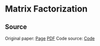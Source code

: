 # Matrix Factorization

## Source
Original paper: [Page](https://ieeexplore.ieee.org/document/5197422) [PDF](https://datajobs.com/data-science-repo/Recommender-Systems-%5BNetflix%5D.pdf)
Code source: [Code](https://www.kaggle.com/code/phamdinhkhanh/matrix-factorization-movie-length-1m/notebook)